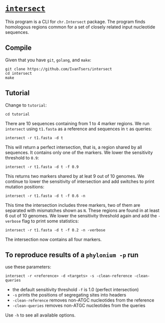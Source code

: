 # [`intersect`](https://owncloud.gwdg.de/index.php/s/G3ur0inxw8Dlymd)
This program is a CLI for `chr.Intersect` package. The program finds
homologous regions common for a set of closely related input
nucleotide sequences.

## Compile
Given that you have `git`, `golang`, and `make`:

	git clone https://github.com/IvanTsers/intersect
	cd intersect
	make

## Tutorial
Change to `tutorial`:

	cd tutorial

There are 10 sequences containing from 1 to 4 marker regions. We run
`intersect` using `t1.fasta` as a reference and sequences in `t` as
queries:

	intersect -r t1.fasta -d t

This will return a perfect intersection, that is, a region shared by
all sequences. It contains only one of the markers. We lower the
sensitivity threshold to `0.9`:

	intersect -r t1.fasta -d t -f 0.9

This returns two markers shared by at leat 9 out of 10 genomes. We
continue to lower the sensitivity of intersection and add switches to
print mutation positions:

	intersect -r t1.fasta -d t -f 0.6 -n

This time the intersection includes three markers, two of them are
separated with mismatches shown as `N`. These regions are found in at
least 6 out of 10 genomes. We lower the sensitivity threshold again
and add the `-verbose` flag to print some statistics:

	intersect -r t1.fasta -d t -f 0.2 -n -verbose

The intersection now contains all four markers.

## To reproduce results of a `phylonium -p` run
use these parameters:

    intersect -r <reference> -d <targets> -s -clean-reference -clean-queries
	
 - the default sensitivity threshold `-f` is 1.0 (perfect intersection)
 - `-s` prints the positions of segregating sites into headers
 - `-clean-reference` removes non-ATGC nucleotides from the reference
 - `-clean-queries` removes non-ATGC nucleotides from the queries

Use `-h` to see all available options.